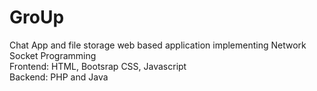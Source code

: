 # GroUp
Chat App and file storage web based application implementing Network Socket Programming  
Frontend: HTML, Bootsrap CSS, Javascript  
Backend: PHP and Java
